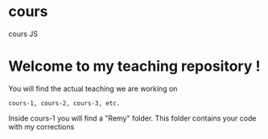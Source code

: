 # cours
cours JS 

# Welcome to my teaching repository ! #

You will find the actual teaching we are working on 

	cours-1, cours-2, cours-3, etc. 

Inside cours-1 you will find a "Remy" folder.
This folder contains your code with my corrections  